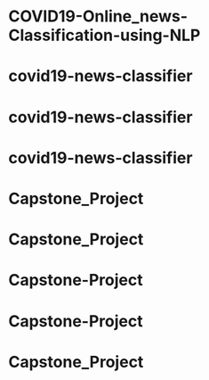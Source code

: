 # COVID19-Online_news-Classification-using-NLP
# covid19-news-classifier
# covid19-news-classifier
# covid19-news-classifier
# Capstone_Project
# Capstone_Project
# Capstone-Project
# Capstone-Project
# Capstone_Project
